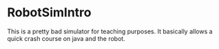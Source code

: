 # RobotSimIntro
This is a pretty bad simulator for teaching purposes. It basically allows a quick crash course on java and the robot.
